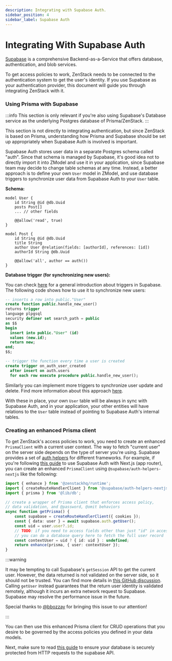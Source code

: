 ```yaml
---
description: Integrating with Supabase Auth.
sidebar_position: 4
sidebar_label: Supabase Auth
---
```


# Integrating With Supabase Auth

[Supabase](https://supabase.com) is a comprehensive Backend-as-a-Service that offers database, authentication, and blob services.

To get access policies to work, ZenStack needs to be connected to the authentication system to get the user's identity. If you use Supabase as your authentication provider, this document will guide you through integrating ZenStack with it. 

### Using Prisma with Supabase

:::info
This section is only relevant if you're also using Supabase's Database service as the underlying Postgres database of Prisma/ZenStack.
:::

This section is not directly to integrating authentication, but since ZenStack is based on Prisma, understanding how Prisma and Supabase should be set up appropriately when Supabase Auth is involved is important.

Supabase Auth stores user data in a separate Postgres schema called "auth". Since that schema is managed by Supabase, it's good idea not to directly import it into ZModel and use it in your application, since Supabase team may decide to change table schemas at any time. Instead, a better approach is to define your own `User` model in ZModel, and use database triggers to synchronize user data from Supabase Auth to your `User` table.

**Schema:**

```zmodel title="schema.zmodel"
model User {
    id String @id @db.Uuid
    posts Post[]
    ... // other fields

    @@allow('read', true)
}

model Post {
    id String @id @db.Uuid
    title String
    author User @relation(fields: [authorId], references: [id])
    authorId String @db.Uuid

    @@allow('all', author == auth())
}
```

**Database trigger (for synchronizing new users):**

You can check [here](https://supabase.com/docs/guides/database/postgres/triggers) for a general introduction about triggers in Supabase. The following code shows how to use it to synchronize new users:

```sql
-- inserts a row into public."User"
create function public.handle_new_user()
returns trigger
language plpgsql
security definer set search_path = public
as $$
begin
  insert into public."User" (id)
  values (new.id);
  return new;
end;
$$;

-- trigger the function every time a user is created
create trigger on_auth_user_created
  after insert on auth.users
  for each row execute procedure public.handle_new_user();
```

Similarly you can implement more triggers to synchronize user update and delete. Find more information about this approach [here](https://supabase.com/docs/guides/auth/managing-user-data#using-triggers).

With these in place, your own `User` table will be always in sync with Supabase Auth, and in your application, your other entities will have relations to the `User` table instead of pointing to Supabase Auth's internal tables.

### Creating an enhanced Prisma client

To get ZenStack's access policies to work, you need to create an enhanced `PrismaClient` with a current user context. The way to fetch "current user" on the server side depends on the type of server you're using. Supabase provides a set of [auth helpers](https://supabase.com/docs/guides/auth/auth-helpers) for different frameworks. For example, if you're following [this guide](https://supabase.com/docs/guides/auth/auth-helpers/nextjs) to use Supabase Auth with Next.js (app router), you can create an enhanced `PrismaClient` using `@supabase/auth-helpers-nextjs` like the following:

```ts
import { enhance } from '@zenstackhq/runtime';
import { createRouteHandlerClient } from '@supabase/auth-helpers-nextjs';
import { prisma } from '@lib/db';

// create a wrapper of Prisma client that enforces access policy,
// data validation, and @password, @omit behaviors
async function getPrisma() {
    const supabase = createRouteHandlerClient({ cookies });
    const { data: user } = await supabase.auth.getUser();
    const uid = user.user?.id;
    // TODO: if you need to access fields other than just "id" in access policies, 
    // you can do a database query here to fetch the full user record
    const contextUser = uid ? { id: uid } : undefined;
    return enhance(prisma, { user: contextUser });
}
```

:::warning

It may be tempting to call Supabase's `getSession` API to get the current user. However, the data returned is not validated on the server side, so it should not be trusted. You can find more details in [this GitHub discussion](https://github.com/orgs/supabase/discussions/23224). Calling `getUser` instead guarantees that the return user identity is validated remotely, although it incurs an extra network request to Supabase. Supabase may resolve the performance issue in the future.

Special thanks to [@bbozzay](https://github.com/bbozzay) for bringing this issue to our attention!

:::

You can then use this enhanced Prisma client for CRUD operations that you desire to be governed by the access policies you defined in your data models.

Next, make sure to read [this guide](/docs/guides/supabase-security) to ensure your database is securely protected from HTTP requests to the supabase API.
